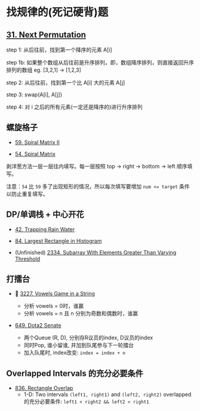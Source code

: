 # 找规律的(死记硬背)题

## [31. Next Permutation](https://github.com/szhou12/leetcode-go/tree/main/leetcode/0031-Next-Permutation)
step 1: 从后往前，找到第一个降序的元素 A[i]

step 1b: 如果整个数组从后往前是升序排列，即，数组降序排列，则直接返回升序排列的数组 eg. [3,2,1] -> [1,2,3]

step 2: 从后往前，找到第一个比 A[i] 大的元素 A[j]

step 3: swap(A[i], A[j])

step 4: 对 i 之后的所有元素(一定还是降序的)进行升序排列

## 螺旋格子
* [59. Spiral Matrix II](https://github.com/szhou12/leetcode-go/tree/main/leetcode/0059-Spiral-Matrix-II)

* [54. Spiral Matrix](https://github.com/szhou12/leetcode-go/tree/main/leetcode/0054-Spiral-Matrix)

 剥洋葱方法一层一层往内填写。每一层按照 top -> right -> bottom -> left 顺序填写。

 注意：`54` 比 `59` 多了出现矩形的情况，所以每次填写要增加 `num <= target` 条件以防止重复填写。

 ## DP/单调栈 + 中心开花
 * [42. Trapping Rain Water](https://github.com/szhou12/leetcode-go/tree/main/leetcode/0042-Trapping-Rain-Water)
 
 * [84. Largest Rectangle in Histogram](https://github.com/szhou12/leetcode-go/tree/main/leetcode/0084-Largest-Rectangle-in-Histogram)

 * (Unfinished) [2334. Subarray With Elements Greater Than Varying Threshold]()

 
## 打擂台
* :red_circle: [3227. Vowels Game in a String](https://github.com/szhou12/leetcode-go/tree/main/leetcode/3227-Vowels-Game-in-a-String)
	* 分析 vowels = 0时，谁赢
	* 分析 vowels = n 且 n 分别为奇数和偶数时，谁赢

* [649. Dota2 Senate](https://github.com/szhou12/leetcode-go/tree/main/leetcode/0649-Dota2-Senate)
	* 两个Queue (R, D), 分别存R议员的index, D议员的index
    * 同时Pop, 谁小留谁, 并加到队尾参与下一轮擂台
	* 加入队尾时, index改变: `index = index + n`


## Overlapped Intervals 的充分必要条件
* [836. Rectangle Overlap](https://github.com/szhou12/leetcode-go/tree/main/leetcode/0836-Rectangle-Overlap)
	* 1-D: Two intervals `(left1, right1)` and `(left2, right2)` overlapped 的充分必要条件: `left1 < right2 && left2 < right1`
